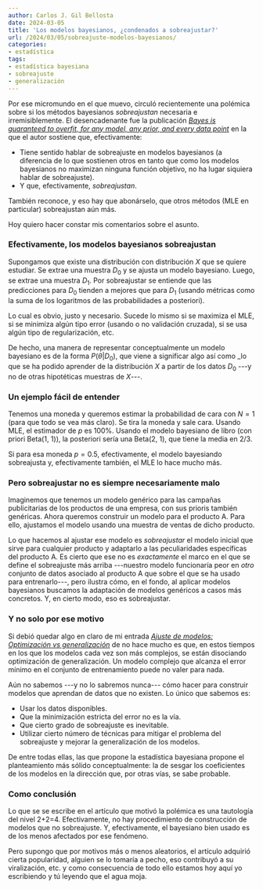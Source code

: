 ```yaml
---
author: Carlos J. Gil Bellosta
date: 2024-03-05
title: 'Los modelos bayesianos, ¿condenados a sobreajustar?'
url: /2024/03/05/sobreajuste-modelos-bayesianos/
categories:
- estadística
tags:
- estadística bayesiana
- sobreajuste
- generalización
---
```


Por ese micromundo en el que muevo, circuló recientemente una polémica sobre si los métodos bayesianos _sobreajustan_ necesaria e irremisiblemente. El desencadenante fue la publicación
[_Bayes is guaranteed to overfit, for any model, any prior, and every data point_](https://www.yulingyao.com/blog/2023/overfit/) en la que el autor sostiene que, efectivamente:

- Tiene sentido hablar de sobreajuste en modelos bayesianos (a diferencia de lo que sostienen otros en tanto que como los modelos bayesianos no maximizan ninguna función objetivo, no ha lugar siquiera hablar de sobreajuste).
- Y que, efectivamente, _sobreajustan_.

También reconoce, y eso hay que abonárselo, que otros métodos (MLE en particular) sobreajustan aún más.

Hoy quiero hacer constar mis comentarios sobre el asunto.

### Efectivamente, los modelos bayesianos sobreajustan

Supongamos que existe una distribución con distribución $X$ que se quiere estudiar. Se extrae una muestra $D_0$ y se ajusta un modelo bayesiano. Luego, se extrae una muestra $D_1$. Por sobreajustar se entiende que las predicciones para $D_0$ tienden a mejores que para $D_1$ (usando métricas como la suma de los logaritmos de las probabilidades a posteriori).

Lo cual es obvio, justo y necesario. Sucede lo mismo si se maximiza el MLE, si se minimiza algún tipo error (usando o no validación cruzada), si se usa algún tipo de regularización, etc.

De hecho, una manera de representar conceptualmente un modelo bayesiano es de la forma $P(\theta | D_0)$, que viene a significar algo así como _lo que se ha podido aprender de la distribución $X$ a partir de los datos $D_0$ ---y no de otras hipotéticas muestras de $X$---.

### Un ejemplo fácil de entender

Tenemos una moneda y queremos estimar la probabilidad de cara con $N = 1$ (para que todo se vea más claro). Se tira la moneda y sale cara. Usando MLE, el estimador de $p$ es 100%. Usando el modelo bayesiano de libro (con priori Beta(1, 1)), la posteriori sería una Beta(2, 1), que tiene la media en 2/3.

Si para esa moneda $p = 0.5$, efectivamente, el modelo bayesiando sobreajusta y, efectivamente también, el MLE lo hace mucho más.


### Pero sobreajustar no es siempre necesariamente malo

Imaginemos que tenemos un modelo genérico para las campañas publicitarias de los productos de una empresa, con sus prioris también genéricas. Ahora queremos construir un modelo para el producto A. Para ello, ajustamos el modelo usando una muestra de ventas de dicho producto.

Lo que hacemos al ajustar ese modelo es _sobreajustar_ el modelo inicial que sirve para cualquier producto y adaptarlo a las peculiaridades específicas del producto A. Es cierto que ese no es _exactamente_ el marco en el que se define el sobreajuste más arriba ---nuestro modelo funcionaría peor en _otro_ conjunto de datos asociado al producto A que sobre el que se ha usado para entrenarlo---, pero ilustra cómo, en el fondo, al aplicar modelos bayesianos buscamos la adaptación de modelos genéricos a casos más concretos. Y, en cierto modo, eso es sobreajustar.


### Y no solo por ese motivo

Si debió quedar algo en claro de mi entrada [_Ajuste de modelos: Optimización vs generalización_](/2024/02/01/model-generalization/) de no hace mucho es que, en estos tiempos en los que los modelos cada vez son más complejos, se están disociando optimización de generalización. Un modelo complejo que alcanza el error mínimo en el conjunto de entrenamiento puede no valer para nada.

Aún no sabemos ---y no lo sabremos nunca--- cómo hacer para construir modelos que aprendan de datos que no existen. Lo único que sabemos es:

- Usar los datos disponibles.
- Que la minimización estricta del error no es la vía.
- Que cierto grado de sobreajuste es inevitable.
- Utilizar cierto número de técnicas para mitigar el problema del sobreajuste y mejorar la generalización de los modelos.

De entre todas ellas, las que propone la estadística bayesiana propone el planteamiento más sólido conceptualmente: la de sesgar los coeficientes de los modelos en la dirección que, por otras vías, se sabe probable.


### Como conclusión

Lo que se se escribe en el artículo que motivó la polémica es una tautología del nivel 2+2=4. Efectivamente, no hay procedimiento de construcción de modelos que no sobreajuste. Y, efectivamente, el bayesiano bien usado es de los menos afectados por ese fenómeno.

Pero supongo que por motivos más o menos aleatorios, el artículo adquirió cierta popularidad, alguien se lo tomaría a pecho, eso contribuyó a su viralización, etc. y como consecuencia de todo ello estamos hoy aquí yo escribiendo y tú leyendo que el agua moja.
